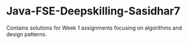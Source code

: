 # Java-FSE-Deepskilling-Sasidhar7
Contains solutions for Week 1 assignments focusing on algorithms and design patterns.

